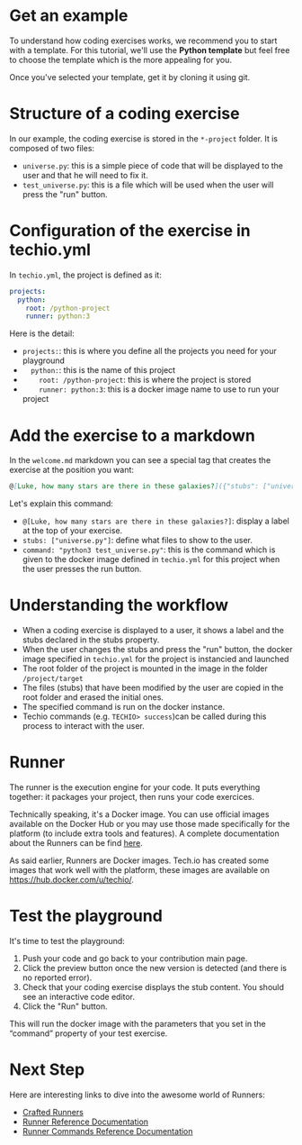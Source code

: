 # Get an example
To understand how coding exercises works, we recommend you to start with a template. For this tutorial, we'll use the **Python template** but feel free to choose the template which is the more appealing for you.

Once you've selected your template, get it by cloning it using git.

# Structure of a coding exercise
In our example, the coding exercise is stored in the `*-project` folder. It is composed of two files:
- `universe.py`: this is a simple piece of code that will be displayed to the user and that he will need to fix it.
- `test_universe.py`: this is a file which will be used when the user will press the "run" button.

# Configuration of the exercise in techio.yml
In `techio.yml`, the project is defined as it:

```yml
projects:
  python:
    root: /python-project
    runner: python:3  
```

Here is the detail:
- `projects:`: this is where you define all the projects you need for your playground
- `  python:`: this is the name of this project
- `    root: /python-project`: this is where the project is stored
- `    runner: python:3`: this is a docker image name to use to run your project

# Add the exercise to a markdown
In the `welcome.md` markdown you can see a special tag that creates the exercise at the position you want:

```markdown
@[Luke, how many stars are there in these galaxies?]({"stubs": ["universe.py"], "command": "python3 test_universe.py"})
```

Let's explain this command:

- `@[Luke, how many stars are there in these galaxies?]`: display a label at the top of your exercise.
- `stubs: ["universe.py"]`: define what files to show to the user.
- `command: "python3 test_universe.py"`: this is the command which is given to the docker image defined in `techio.yml` for this project when the user presses the run button.

# Understanding the workflow
- When a coding exercise is displayed to a user, it shows a label and the stubs declared in the stubs property.
- When the user changes the stubs and press the "run" button, the docker image specified in `techio.yml` for the project is instancied and launched
- The root folder of the project is mounted in the image in the folder `/project/target`
- The files (stubs) that have been modified by the user are copied in the root folder and erased the initial ones.
- The specified command is run on the docker instance.
- Techio commands (e.g. `TECHIO> success`)can be called during this process to interact with the user.


# Runner
The runner is the execution engine for your code. It puts everything together: it packages your project, then runs your code exercices.

Technically speaking, it's a Docker image. You can use official images available on the Docker Hub or you may use those made specifically for the platform (to include extra tools and features). A complete documentation about the Runners can be find [here](/playgrounds/408/tech-io-documentation/content/runner-reference).

As said earlier, Runners are Docker images. Tech.io has created some images that work well with the platform, these images are available on https://hub.docker.com/u/techio/.


# Test the playground
It's time to test the playground:
1. Push your code and go back to your contribution main page.
2. Click the preview button once the new version is detected (and there is no reported error).
3. Check that your coding exercise displays the stub content.  You should see an interactive code editor.
4. Click the "Run" button.

This will run the docker image with the parameters that you set in the “command” property of your test exercise.

# Next Step
Here are interesting links to dive into the awesome world of Runners:
- [Crafted Runners](/playgrounds/408/tech-io-documentation/content/runner-list)
- [Runner Reference Documentation](/playgrounds/408/tech-io-documentation/content/runner-reference)
- [Runner Commands Reference Documentation](/playgrounds/408/tech-io-documentation/content/runner-commands)
